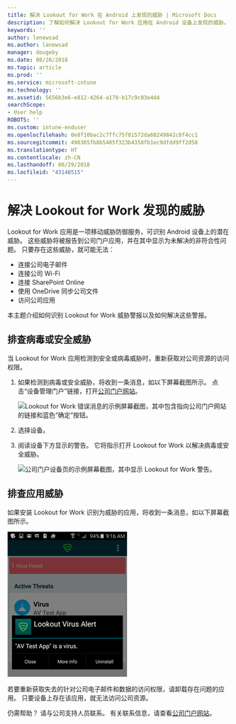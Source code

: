 ```yaml
---
title: 解决 Lookout for Work 在 Android 上发现的威胁 | Microsoft Docs
description: 了解如何解决 Lookout for Work 应用在 Android 设备上发现的威胁。
keywords: ''
author: lenewsad
ms.author: lanewsad
manager: dougeby
ms.date: 08/28/2018
ms.topic: article
ms.prod: ''
ms.service: microsoft-intune
ms.technology: ''
ms.assetid: 5656b3e6-e812-4264-a170-b17c9c03e4d4
searchScope:
- User help
ROBOTS: ''
ms.custom: intune-enduser
ms.openlocfilehash: 0e8f10bac2c7ffc75f81572da60249842c8f4cc1
ms.sourcegitcommit: 490365fb8b5405f323b4358fb1ec9dfdd9ff2d58
ms.translationtype: HT
ms.contentlocale: zh-CN
ms.lasthandoff: 08/29/2018
ms.locfileid: "43148515"
---
```

# <a name="resolve-a-threat-found-by-lookout-for-work"></a>解决 Lookout for Work 发现的威胁  

Lookout for Work 应用是一项移动威胁防御服务，可识别 Android 设备上的潜在威胁。 这些威胁将被报告到公司门户应用，并在其中显示为未解决的非符合性问题。 只要存在这些威胁，就可能无法：

* 连接公司电子邮件
* 连接公司 Wi-Fi
* 连接 SharePoint Online
* 使用 OneDrive 同步公司文件
* 访问公司应用

本主题介绍如何识别 Lookout for Work 威胁警报以及如何解决这些警报。 

## <a name="troubleshoot-virus-or-security-threat"></a>排查病毒或安全威胁  
当 Lookout for Work 应用检测到安全或病毒威胁时，重新获取对公司资源的访问权限。  

1. 如果检测到病毒或安全威胁，将收到一条消息，如以下屏幕截图所示。 点击“设备管理门户”链接，打开[公司门户网站](https://portal.manage.microsoft.com/devices)。  

    ![Lookout for Work 错误消息的示例屏幕截图，其中包含指向公司门户网站的链接和蓝色“确定”按钮。](./media/mtd-go-to-device-management-portal-android.png)

2. 选择设备。  
3. 阅读设备下方显示的警告。 它将指示打开 Lookout for Work 以解决病毒或安全威胁。 

    ![公司门户设备页的示例屏幕截图，其中显示 Lookout for Work 警告。](./media/CP-lookout-virus-banner-1808.png)  

## <a name="troubleshoot-an-app-threat"></a>排查应用威胁  

如果安装 Lookout for Work 识别为威胁的应用，将收到一条消息，如以下屏幕截图所示。  

![通过 Lookout for Work 应用界面显示 Lookout Virus Alert 消息的示例屏幕截图。 显示三个按钮：“关闭”、“更多信息”和“卸载”。](./media/lookout-virus-alert-android.png)  

若要重新获取失去的针对公司电子邮件和数据的访问权限，请卸载存在问题的应用。 只要设备上存在该应用，就无法访问公司资源。    

仍需帮助？ 请与公司支持人员联系。 有关联系信息，请查看[公司门户网站](https://go.microsoft.com/fwlink/?linkid=2010980)。  
